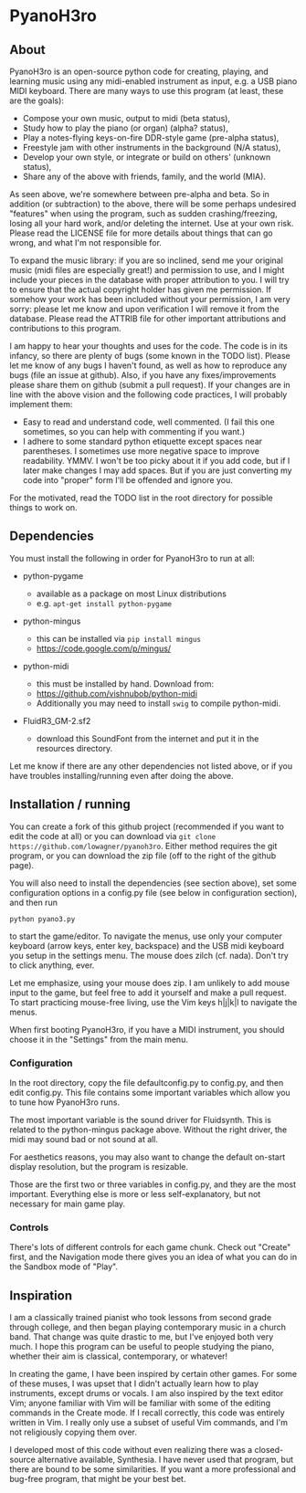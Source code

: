 PyanoH3ro
=========

About
-----

PyanoH3ro is an open-source python code for creating, playing, and learning music
using any midi-enabled instrument as input, e.g. a USB piano MIDI keyboard.  There are
many ways to use this program (at least, these are the goals):

+ Compose your own music, output to midi (beta status),
+ Study how to play the piano (or organ) (alpha? status),
+ Play a notes-flying keys-on-fire DDR-style game (pre-alpha status),
+ Freestyle jam with other instruments in the background (N/A status),
+ Develop your own style, or integrate or build on others' (unknown status),
+ Share any of the above with friends, family, and the world (MIA).

As seen above, we're somewhere between pre-alpha and beta.  So in addition (or subtraction)
to the above, there will be some perhaps undesired "features" when using the program,
such as sudden crashing/freezing, losing all your hard work, and/or deleting the internet.  Use
at your own risk.  Please read the LICENSE file for more details about things that
can go wrong, and what I'm not responsible for.

To expand the music library:  if you are so inclined, send me your original music 
(midi files are especially great!) and permission to use, and I might include your 
pieces in the database with proper attribution to you.  I will try to ensure that the
actual copyright holder has given me permission.  If somehow your work has been included
without your permission, I am very sorry:  please let me know and upon verification I
will remove it from the database.  Please read the ATTRIB file for other important
attributions and contributions to this program.

I am happy to hear your thoughts and uses for the code.  The code is in its infancy,
so there are plenty of bugs (some known in the TODO list).   Please let me know of 
any bugs I haven't found, as well as how to reproduce any bugs (file an issue at 
github).  Also, if you have any fixes/improvements please share them on github 
(submit a pull request).  If your changes are in line with the above 
vision and the following code practices, I will probably implement them:

+ Easy to read and understand code, well commented.  (I fail this one sometimes, 
  so you can help with commenting if you want.)
+ I adhere to some standard python etiquette except spaces near parentheses.  I
  sometimes use more negative space to improve readability.  YMMV.  I won't be
  too picky about it if you add code, but if I later make changes I may
  add spaces.  But if you are just converting my code into "proper" form I'll be 
  offended and ignore you.

For the motivated, read the TODO list in the root directory for possible things
to work on.


Dependencies
------------

You must install the following in order for PyanoH3ro to run at all:

+ python-pygame
    - available as a package on most Linux distributions
    - e.g. `apt-get install python-pygame`

+ python-mingus
    - this can be installed via `pip install mingus`
    - https://code.google.com/p/mingus/

+ python-midi
    - this must be installed by hand.  Download from:
    - https://github.com/vishnubob/python-midi
    - Additionally you may need to install `swig` to compile python-midi.

+ FluidR3_GM-2.sf2
    - download this SoundFont from the internet and put it in the resources directory.
   
Let me know if there are any other dependencies not listed above,
or if you have troubles installing/running even after doing the above.


Installation / running
----------------------

You can create a fork of this github project (recommended if you want to edit the
code at all) or you can download via `git clone https://github.com/lowagner/pyanoh3ro`.  Either
method requires the git program, or you can download the zip file (off to the right of the
github page).

You will also need to install the dependencies (see section above), set some configuration 
options in a config.py file (see below in configuration section), and then run 

    python pyano3.py
    
to start the game/editor.  To navigate the menus, use only your computer 
keyboard (arrow keys, enter key, backspace) and the USB midi keyboard you 
setup in the settings menu.  The mouse does zilch (cf. nada).  Don't try 
to click anything, ever.  

Let me emphasize, using your mouse does zip.  I am unlikely to add
mouse input to the game, but feel free to add it yourself and make a pull request.  To start 
practicing mouse-free living, use the Vim keys h|j|k|l to navigate the menus.

When first booting PyanoH3ro, if you have a MIDI instrument, 
you should choose it in the "Settings" from the main menu.

### Configuration

In the root directory, copy the file defaultconfig.py to config.py, and
then edit config.py.  This file contains some important variables which allow
you to tune how PyanoH3ro runs.  

The most important variable is the sound driver for Fluidsynth.  This is 
related to the python-mingus package above.  Without the right driver, the
midi may sound bad or not sound at all.

For aesthetics reasons, you may also want to change the default on-start display
resolution, but the program is resizable.

Those are the first two or three variables in config.py, and they are the
most important.  Everything else is more or less self-explanatory, but not 
necessary for main game play.

### Controls

There's lots of different controls for each game chunk.  Check out "Create" first,
and the Navigation mode there gives you an idea of what you can do in the Sandbox mode 
of "Play".


Inspiration
-----------

I am a classically trained pianist who took lessons from second
grade through college, and then began playing contemporary music 
in a church band.  That change was quite drastic to me, but I've
enjoyed both very much.  I hope this program can be useful to
people studying the piano, whether their aim is classical,
contemporary, or whatever!

In creating the game, I have been inspired by certain other games.  For
some of these muses, I was upset that I didn't actually learn
how to play instruments, except drums or vocals.  I am also
inspired by the text editor Vim; anyone familiar with Vim will
be familiar with some of the editing commands in the Create mode.  If I
recall correctly, this code was entirely written in Vim.  I really
only use a subset of useful Vim commands, and I'm not religiously 
copying them over.

I developed most of this code without even realizing there was a
closed-source alternative available, Synthesia.  I have never used
that program, but there are bound to be some similarities.  If you
want a more professional and bug-free program, that might be your
best bet.
